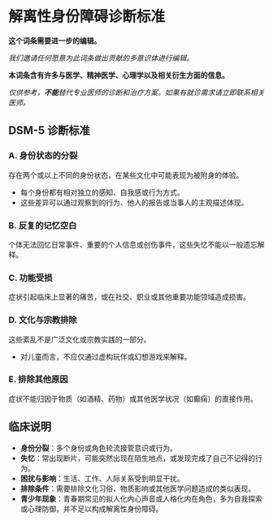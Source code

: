 # 解离性身份障碍诊断标准

**这个词条需要进一步的编辑。**

_我们邀请任何愿意为此词条做出贡献的多意识体进行编辑。_

**本词条含有许多与医学、精神医学、心理学以及相关衍生方面的信息。**

_仅供参考，**不能**替代专业医师的诊断和治疗方案。如果有就诊需求请立即联系相关医师。_

## DSM-5 诊断标准

### A. 身份状态的分裂

存在两个或以上不同的身份状态，在某些文化中可能表现为被附身的体验。

- 每个身份都有相对独立的感知、自我感或行为方式。
- 这些差异可以通过观察到的行为、他人的报告或当事人的主观描述体现。

### B. 反复的记忆空白

个体无法回忆日常事件、重要的个人信息或创伤事件，这些失忆不能以一般遗忘解释。

### C. 功能受损

症状引起临床上显著的痛苦，或在社交、职业或其他重要功能领域造成损害。

### D. 文化与宗教排除

这些紊乱不是广泛文化或宗教实践的一部分。

- 对儿童而言，不应仅通过虚构玩伴或幻想游戏来解释。

### E. 排除其他原因

症状不能归因于物质（如酒精、药物）或其他医学状况（如癫痫）的直接作用。

## 临床说明

- **身份分裂**：多个身份或角色轮流接管意识或行为。
- **失忆**：常出现断片，可能突然出现在陌生地点，或发现完成了自己不记得的行为。
- **困扰与影响**：生活、工作、人际关系受到明显干扰。
- **排除条件**：需要排除文化习俗、物质影响或其他医学问题造成的类似表现。
- **青少年现象**：青春期常见的拟人化内心声音或人格化内在角色，多为自我探索或心理防御，并不足以构成解离性身份障碍。
